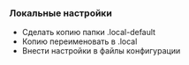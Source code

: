 ### Локальные настройки
- Сделать копию папки .local-default
- Копию переименовать в .local
- Внести настройки в файлы конфигурации